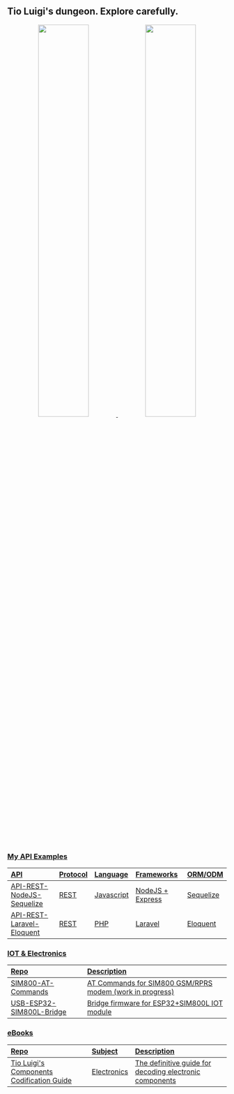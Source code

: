 <!-- Title -->
## Tio Luigi's dungeon. Explore carefully.


<!-- GitHub Stats -->

<div align="center">
  <a href="https://github.com/tioluigidev">
  <img width="48%" src="https://github-readme-stats.vercel.app/api?username=tioluigidev&show_icons=true&theme=dracula&include_all_commits=true&count_private=true"/>
  <img width="48%" src="https://github-readme-stats.vercel.app/api/top-langs/?username=tioluigidev&layout=compact&langs_count=7&theme=dracula"/>
</div>

<!--
[![My Skills](https://skillicons.dev/icons?i=html,css,js,nodejs,jquery,express,bootstrap,php,laravel&theme=dark)](https://skillicons.dev)

[![My Skills](https://skillicons.dev/icons?i=postgres,mysql,mongodb&theme=dark)](https://skillicons.dev)

[![My Skills](https://skillicons.dev/icons?i=linux,docker,git,graphql&theme=dark)](https://skillicons.dev)

[![My Skills](https://skillicons.dev/icons?i=blender,godot,unity&theme=dark)](https://skillicons.dev)  



-->

### My API Examples
  
| API | Protocol | Language | Frameworks | ORM/ODM |
|:--|:--|:--|:--|:--|
| [API-REST-NodeJS-Sequelize](https://github.com/tioluigidev/API-REST-NodeJS-Sequelize) | REST | Javascript | NodeJS + Express | Sequelize |
| [API-REST-Laravel-Eloquent](https://github.com/tioluigidev/API-REST-Laravel-Eloquent) | REST | PHP | Laravel | Eloquent |

  
### IOT & Electronics
  
| Repo | Description | 
|:--|:--|
| [SIM800-AT-Commands](https://github.com/tioluigidev/SIM800-AT-Commands) | AT Commands for SIM800 GSM/RPRS modem (work in progress)| 
| [USB-ESP32-SIM800L-Bridge](https://github.com/tioluigidev/USB-ESP32-SIM800L-Bridge) | Bridge firmware for ESP32+SIM800L IOT module | 
  
### eBooks
  
| Repo | Subject | Description | 
|:--|:--|:--|
| [Tio Luigi's Components Codification Guide](https://github.com/tioluigidev/Tio-Luigis-Components-Codification-Guide) | Electronics | The definitive guide for decoding electronic components | 
  
  

<!-- Dev Icons -->
  <!--
<div style="display: inline_block"><br>
  <img src="https://cdn.jsdelivr.net/gh/devicons/devicon/icons/html5/html5-original.svg" height="40" title="HTML"/>
  <img src="https://cdn.jsdelivr.net/gh/devicons/devicon/icons/css3/css3-original.svg" height="40" title="CSS"/>
  <img src="https://cdn.jsdelivr.net/gh/devicons/devicon/icons/javascript/javascript-original.svg" height="40" title="Javascript"/>
  <img src="https://cdn.jsdelivr.net/gh/devicons/devicon/icons/bootstrap/bootstrap-original.svg" height="40" title="Bootstrap"/>
  <img src="https://cdn.jsdelivr.net/gh/devicons/devicon/icons/jquery/jquery-plain-wordmark.svg" height="40" title="jQuery / jQuery Mobile"/>
  <img src="https://cdn.jsdelivr.net/gh/devicons/devicon/icons/php/php-original.svg" height="40" title="PHP"/>
  <img src="https://cdn.jsdelivr.net/gh/devicons/devicon/icons/nodejs/nodejs-original.svg" height="40" title="NodeJS"/>
  <img src="https://cdn.jsdelivr.net/gh/devicons/devicon/icons/linux/linux-original.svg" height="40" title="Linux"/>
  <img src="https://cdn.jsdelivr.net/gh/devicons/devicon/icons/bash/bash-original.svg" height="40" title="Shell Script"/>
  <img src="https://cdn.jsdelivr.net/gh/devicons/devicon/icons/docker/docker-plain-wordmark.svg" height="40" title="Docker"/>
  <img src="https://cdn.jsdelivr.net/gh/devicons/devicon/icons/git/git-original.svg" height="40" title="Git"/>
  <img src="https://cdn.jsdelivr.net/gh/devicons/devicon/icons/graphql/graphql-plain-wordmark.svg" height="40" title="GraphQL"/>
  <img src="https://cdn.jsdelivr.net/gh/devicons/devicon/icons/postgresql/postgresql-plain-wordmark.svg" height="40" title="PostgreSQL"/>
  <img src="https://cdn.jsdelivr.net/gh/devicons/devicon/icons/mysql/mysql-original-wordmark.svg" height="40" title="MySQL"/>
  <img src="https://cdn.jsdelivr.net/gh/devicons/devicon/icons/csharp/csharp-original.svg" height="40" title="C# for Unity 3D"/>
  <img src="https://cdn.jsdelivr.net/gh/devicons/devicon/icons/unity/unity-original.svg" height="40" title="Unity 3D"/>
</div>
  
-->
 
<!--
  Emojis: https://emojipedia.org/
  Dev Icons: https://devicon.dev
-->

